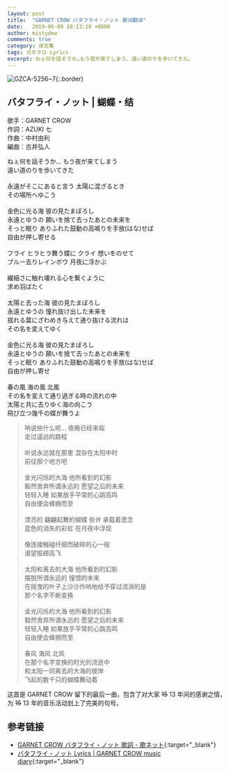 ```yaml
---
layout: post
title:  "GARNET CROW バタフライ・ノット 歌词翻译"
date:   2019-06-09 20:13:10 +0800
author: mistydew
comments: true
category: 译文集
tags: ガネクロ Lyrics
excerpt: ねぇ何を話そうか…もう夜が来てしまう、遠い道のりを歩いてきた。
---
```

![GZCA-5256~7](https://crowsub.github.io/assets/images/discography/album/GZCA-5256~7.jpg){:.border}

## バタフライ・ノット | 蝴蝶・结

歌手：GARNET CROW<br>
作詞：AZUKI 七<br>
作曲：中村由利<br>
編曲：古井弘人

<div class="lyric-original">
<p>
ねぇ何を話そうか… もう夜が来てしまう<br>
遠い道のりを歩いてきた<br>
<br>
永遠がそこにあると言う 太陽に混ざるとき<br>
その場所へゆこう<br>
<br>
金色に光る海 彼の見たまぼろし<br>
永遠とゆうの 願いを捨て去ったあとの未来を<br>
そっと眠り ありふれた鼓動の高鳴りを手放(はな)せば<br>
自由が押し寄せる<br>
<br>
フライ ヒラヒラ舞う蝶に クライ 想いをのせて<br>
ブルー去りレインボウ 月夜に浮かぶ<br>
<br>
繊細さに触れ壊れる心を繋ぐように<br>
求め羽ばたく<br>
<br>
太陽と去った海 彼の見たまぼろし<br>
永遠とゆうの 憧れ抜け出した未来を<br>
揺れる葉にざわめき与えて通り抜ける流れは<br>
その名を変えてゆく<br>
<br>
金色に光る海 彼の見たまぼろし<br>
永遠とゆうの 願いを捨て去ったあとの未来を<br>
そっと眠り ありふれた鼓動の高鳴りを手放(はな)せば<br>
自由が押し寄せ<br>
<br>
春の風 海の風 北風<br>
その名を変えて通り過ぎる時の流れの中<br>
太陽と共に去りゆく海の向こう<br>
飛び立つ幾千の蝶が舞うよ
</p>
</div>

<div class="lyric-translation">
<blockquote>
呐说些什么呢... 夜晚已经来临<br>
走过遥远的路程<br>
<br>
听说永远就在那里 混杂在太阳中时<br>
前往那个地方吧<br>
<br>
金光闪烁的大海 他所看到的幻影<br>
毅然舍弃所谓永远的 愿望之后的未来<br>
轻轻入睡 如果放手平常的心跳高鸣<br>
自由便会蜂拥而至<br>
<br>
漂亮的 翩翩起舞的蝴蝶 些许 承载着思念<br>
蓝色的消失的彩虹 在月夜中浮现<br>
<br>
像连接触碰纤细而破碎的心一般<br>
渴望振翅高飞<br>
<br>
太阳和离去的大海 他所看到的幻影<br>
摆脱所谓永远的 憧憬的未来<br>
在摇曳的叶子上沙沙作响地给予穿过流淌的是<br>
那个名字不断变换<br>
<br>
金光闪烁的大海 他所看到的幻影<br>
毅然舍弃所谓永远的 愿望之后的未来<br>
轻轻入睡 如果放手平常的心跳高鸣<br>
自由便会蜂拥而至<br>
<br>
春风 海风 北风<br>
在那个名字变换的时光的流逝中<br>
和太阳一同离去的大海的彼岸<br>
飞起的数千只的蝴蝶舞动着
</blockquote>
</div>

这首是 GARNET CROW 留下的最后一曲，包含了对大家 ~~15~~ 13 年间的感谢之情，为 ~~15~~ 13 年的音乐活动划上了完美的句号。

## 参考链接

* [GARNET CROW バタフライ・ノット 歌詞 - 歌ネット](https://www.uta-net.com/song/153420){:target="_blank"}
* [バタフライ・ノット Lyrics \| GARNET CROW music diary](https://crowsub.github.io/lyrics/original/バタフライ・ノット.html){:target="_blank"}
